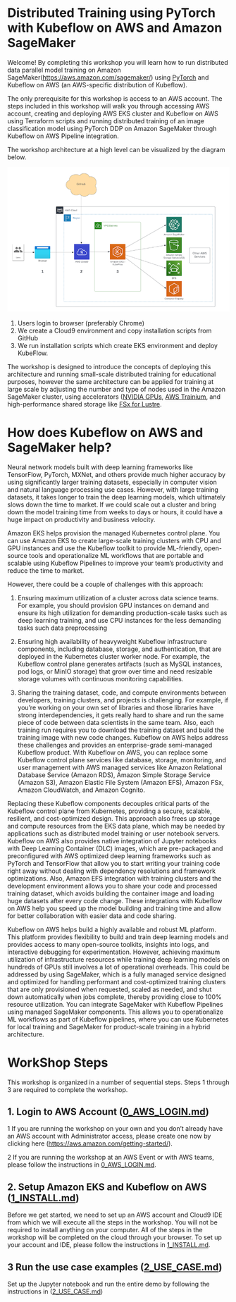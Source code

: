# Distributed Training using PyTorch with Kubeflow on AWS and Amazon SageMaker

Welcome! By completing this workshop you will learn how to run distributed data parallel model training on Amazon SageMaker(https://aws.amazon.com/sagemaker/) using [PyTorch](https://pytorch.org) and Kubeflow on AWS (an AWS-specific distribution of Kubeflow).

The only prerequisite for this workshop is access to an AWS account. The steps included in this workshop will walk you through accessing AWS account, creating and deploying AWS EKS cluster and Kubeflow on AWS using Terraform scripts and running distributed training of an image classification model using PyTorch DDP on Amazon SageMaker through Kubeflow on AWS Pipeline integration. 

The workshop architecture at a high level can be visualized by the diagram below.

![image](/images/a27.png)

1. Users login to browser (preferably Chrome)
2. We create a Cloud9 environment and copy installation scripts from GitHub
3. We run installation scripts which create EKS environment and deploy KubeFlow.

The workshop is designed to introduce the concepts of deploying this architecture and running small-scale distributed training for educational purposes, however the same architecture can be applied for training at large scale by adjusting the number and type of nodes used in the Amazon SageMaker cluster, using accelerators ([NVIDIA GPUs](https://aws.amazon.com/nvidia/), [AWS Trainium](https://aws.amazon.com/machine-learning/trainium/), and high-performance shared storage like [FSx for Lustre](https://aws.amazon.com/fsx/lustre/).

# How does Kubeflow on AWS and SageMaker help?

Neural network models built with deep learning frameworks like TensorFlow, PyTorch, MXNet, and others provide much higher accuracy by using significantly larger training datasets, especially in computer vision and natural language processing use cases. However, with large training datasets, it takes longer to train the deep learning models, which ultimately slows down the time to market. If we could scale out a cluster and bring down the model training time from weeks to days or hours, it could have a huge impact on productivity and business velocity.

Amazon EKS helps provision the managed Kubernetes control plane. You can use Amazon EKS to create large-scale training clusters with CPU and GPU instances and use the Kubeflow toolkit to provide ML-friendly, open-source tools and operationalize ML workflows that are portable and scalable using Kubeflow Pipelines to improve your team’s productivity and reduce the time to market.

However, there could be a couple of challenges with this approach:

1. Ensuring maximum utilization of a cluster across data science teams. For example, you should provision GPU instances on demand and ensure its high utilization for demanding production-scale tasks such as deep learning training, and use CPU instances for the less demanding tasks such data preprocessing

2. Ensuring high availability of heavyweight Kubeflow infrastructure components, including database, storage, and authentication, that are deployed in the Kubernetes cluster worker node. For example, the Kubeflow control plane generates artifacts (such as MySQL instances, pod logs, or MinIO storage) that grow over time and need resizable storage volumes with continuous monitoring capabilities.

3. Sharing the training dataset, code, and compute environments between developers, training clusters, and projects is challenging. For example, if you’re working on your own set of libraries and those libraries have strong interdependencies, it gets really hard to share and run the same piece of code between data scientists in the same team. Also, each training run requires you to download the training dataset and build the training image with new code changes.
Kubeflow on AWS helps address these challenges and provides an enterprise-grade semi-managed Kubeflow product. With Kubeflow on AWS, you can replace some Kubeflow control plane services like database, storage, monitoring, and user management with AWS managed services like Amazon Relational Database Service (Amazon RDS), Amazon Simple Storage Service (Amazon S3), Amazon Elastic File System (Amazon EFS), Amazon FSx, Amazon CloudWatch, and Amazon Cognito.

Replacing these Kubeflow components decouples critical parts of the Kubeflow control plane from Kubernetes, providing a secure, scalable, resilient, and cost-optimized design. This approach also frees up storage and compute resources from the EKS data plane, which may be needed by applications such as distributed model training or user notebook servers. Kubeflow on AWS also provides native integration of Jupyter notebooks with Deep Learning Container (DLC) images, which are pre-packaged and preconfigured with AWS optimized deep learning frameworks such as PyTorch and TensorFlow that allow you to start writing your training code right away without dealing with dependency resolutions and framework optimizations. Also, Amazon EFS integration with training clusters and the development environment allows you to share your code and processed training dataset, which avoids building the container image and loading huge datasets after every code change. These integrations with Kubeflow on AWS help you speed up the model building and training time and allow for better collaboration with easier data and code sharing.

Kubeflow on AWS helps build a highly available and robust ML platform. This platform provides flexibility to build and train deep learning models and provides access to many open-source toolkits, insights into logs, and interactive debugging for experimentation. However, achieving maximum utilization of infrastructure resources while training deep learning models on hundreds of GPUs still involves a lot of operational overheads. This could be addressed by using SageMaker, which is a fully managed service designed and optimized for handling performant and cost-optimized training clusters that are only provisioned when requested, scaled as needed, and shut down automatically when jobs complete, thereby providing close to 100% resource utilization. You can integrate SageMaker with Kubeflow Pipelines using managed SageMaker components. This allows you to operationalize ML workflows as part of Kubeflow pipelines, where you can use Kubernetes for local training and SageMaker for product-scale training in a hybrid architecture.

# WorkShop Steps

This workshop is organized in a number of sequential steps. Steps 1 through 3 are required to complete the workshop.

## 1. Login to AWS Account ([0_AWS_LOGIN.md](0_AWS_LOGIN.md))
1 If you are running the workshop on your own and you don’t already have an AWS account with Administrator access, please create one now by clicking here (https://aws.amazon.com/getting-started/).

2 If you are running the workshop at an AWS Event or with AWS teams, please follow the instructions in [0_AWS_LOGIN.md](0_AWS_LOGIN.md).

## 2. Setup Amazon EKS and Kubeflow on AWS ([1_INSTALL.md](1_INSTALL.md))
Before we get started, we need to set up an AWS account and Cloud9 IDE from which we will execute all the steps in the workshop. You will not be required to install anything on your computer. All of the steps in the workshop will be completed on the cloud through your browser. To set up your account and IDE, please follow the instructions in [1_INSTALL.md](1_INSTALL.md).

## 3 Run the use case examples ([2_USE_CASE.md](2_USE_CASE.md))
Set up the Jupyter notebook and run the entire demo by following the instructions in ([2_USE_CASE.md](2_USE_CASE.md))

